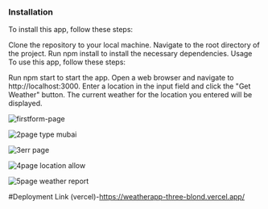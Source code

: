    <h3>Installation</h3>
To install this app, follow these steps:

Clone the repository to your local machine.
Navigate to the root directory of the project.
Run npm install to install the necessary dependencies.
Usage
To use this app, follow these steps:

Run npm start to start the app.
Open a web browser and navigate to http://localhost:3000.
Enter a location in the input field and click the "Get Weather" button.
The current weather for the location you entered will be displayed.




![firstform-page](https://user-images.githubusercontent.com/97114184/231898136-af16dce1-5ff6-4555-9c3b-0124cb57376a.png)

![2page type mubai](https://user-images.githubusercontent.com/97114184/231898157-a1b906f8-52c0-4ae0-9cfe-db7353c986bf.png)

![3err page](https://user-images.githubusercontent.com/97114184/231898162-14ebb870-526e-417f-96ba-93a3160951e5.png)

![4page location allow](https://user-images.githubusercontent.com/97114184/231898129-9c56d669-76c3-4763-a5d1-0d22ba39f92c.png)

![5page weather report](https://user-images.githubusercontent.com/97114184/231898134-e06207a6-5807-4390-bd42-4e75f85fb6de.png)

#Deployment Link (vercel)-https://weatherapp-three-blond.vercel.app/
